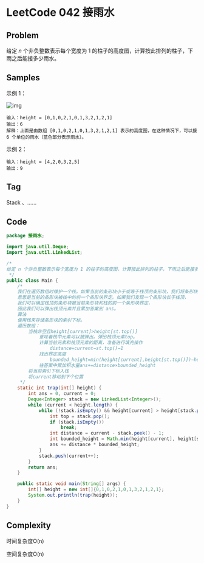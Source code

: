 # LeetCode 042 接雨水

## Problem

给定 *n* 个非负整数表示每个宽度为 1 的柱子的高度图，计算按此排列的柱子，下雨之后能接多少雨水。

## Samples

示例 1：

![img](https://assets.leetcode-cn.com/aliyun-lc-upload/uploads/2018/10/22/rainwatertrap.png) 

```
输入：height = [0,1,0,2,1,0,1,3,2,1,2,1]
输出：6
解释：上面是由数组 [0,1,0,2,1,0,1,3,2,1,2,1] 表示的高度图，在这种情况下，可以接 6 个单位的雨水（蓝色部分表示雨水）。 
```


示例 2：

```
输入：height = [4,2,0,3,2,5]
输出：9
```

## Tag

Stack 、……

## Code

```java
package 接雨水;

import java.util.Deque;
import java.util.LinkedList;

/*
给定 n 个非负整数表示每个宽度为 1 的柱子的高度图，计算按此排列的柱子，下雨之后能接多少雨水
 */
public class Main {
    /*
    我们在遍历数组时维护一个栈。如果当前的条形块小于或等于栈顶的条形块，我们将条形块的索引入栈，
    意思是当前的条形块被栈中的前一个条形块界定。如果我们发现一个条形块长于栈顶，
    我们可以确定栈顶的条形块被当前条形块和栈的前一个条形块界定，
    因此我们可以弹出栈顶元素并且累加答案到 ans。
    算法
    使用栈来存储条形块的索引下标。
    遍历数组：
        当栈非空且height[current]>height[st.top()]
            意味着栈中元素可以被弹出。弹出栈顶元素top。
            计算当前元素和栈顶元素的距离，准备进行填充操作
                distance=current−st.top()−1
            找出界定高度
                bounded_height=min(height[current],height[st.top()])−height[top]
            往答案中累加积水量ans+=distance×bounded_height
        将当前索引下标入栈
        将current移动到下个位置
     */
    static int trap(int[] height) {
        int ans = 0, current = 0;
        Deque<Integer> stack = new LinkedList<Integer>();
        while (current < height.length) {
            while (!stack.isEmpty() && height[current] > height[stack.peek()]) {
                int top = stack.pop();
                if (stack.isEmpty())
                    break;
                int distance = current - stack.peek() - 1;
                int bounded_height = Math.min(height[current], height[stack.peek()]) - height[top];
                ans += distance * bounded_height;
            }
            stack.push(current++);
        }
        return ans;
    }

    public static void main(String[] args) {
        int[] height = new int[]{0,1,0,2,1,0,1,3,2,1,2,1};
        System.out.println(trap(height));
    }
}
```

## Complexity

时间复杂度O(n)

空间复杂度O(n)